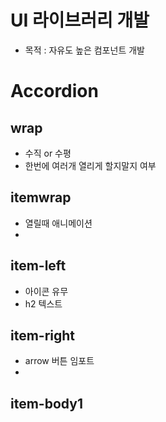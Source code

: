 # UI 라이브러리 개발

- 목적 : 자유도 높은 컴포넌트 개발

# Accordion

## wrap

- 수직 or 수평
- 한번에 여러개 열리게 할지말지 여부

## itemwrap

- 열릴때 애니메이션
-

## item-left

- 아이콘 유무
- h2 텍스트

## item-right

- arrow 버튼 임포트
-

## item-body1
